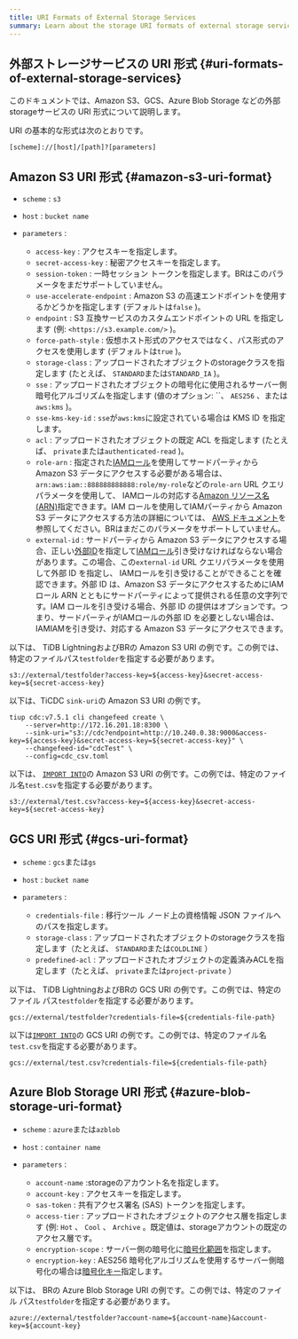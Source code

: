 ```yaml
---
title: URI Formats of External Storage Services
summary: Learn about the storage URI formats of external storage services, including Amazon S3, GCS, and Azure Blob Storage.
---
```


## 外部ストレージサービスの URI 形式 {#uri-formats-of-external-storage-services}

このドキュメントでは、Amazon S3、GCS、Azure Blob Storage などの外部storageサービスの URI 形式について説明します。

URI の基本的な形式は次のとおりです。

```shell
[scheme]://[host]/[path]?[parameters]
```

## Amazon S3 URI 形式 {#amazon-s3-uri-format}

-   `scheme` : `s3`
-   `host` : `bucket name`
-   `parameters` :

    -   `access-key` : アクセスキーを指定します。
    -   `secret-access-key` : 秘密アクセスキーを指定します。
    -   `session-token` : 一時セッション トークンを指定します。BRはこのパラメータをまだサポートしていません。
    -   `use-accelerate-endpoint` : Amazon S3 の高速エンドポイントを使用するかどうかを指定します (デフォルトは`false` )。
    -   `endpoint` : S3 互換サービスのカスタムエンドポイントの URL を指定します (例: `<https://s3.example.com/>` )。
    -   `force-path-style` : 仮想ホスト形式のアクセスではなく、パス形式のアクセスを使用します (デフォルトは`true` )。
    -   `storage-class` : アップロードされたオブジェクトのstorageクラスを指定します (たとえば、 `STANDARD`または`STANDARD_IA` )。
    -   `sse` : アップロードされたオブジェクトの暗号化に使用されるサーバー側暗号化アルゴリズムを指定します (値のオプション: ``、 `AES256` 、または`aws:kms` )。
    -   `sse-kms-key-id` : `sse`が`aws:kms`に設定されている場合は KMS ID を指定します。
    -   `acl` : アップロードされたオブジェクトの既定 ACL を指定します (たとえば、 `private`または`authenticated-read` )。
    -   `role-arn` : 指定された[IAMロール](https://docs.aws.amazon.com/IAM/latest/UserGuide/id_roles.html)を使用してサードパーティから Amazon S3 データにアクセスする必要がある場合は、 `arn:aws:iam::888888888888:role/my-role`などの`role-arn` URL クエリパラメータを使用して、 IAMロールの対応する[Amazon リソース名 (ARN)](https://docs.aws.amazon.com/general/latest/gr/aws-arns-and-namespaces.html)指定できます。IAM ロールを使用してIAMパーティから Amazon S3 データにアクセスする方法の詳細については、 [AWS ドキュメント](https://docs.aws.amazon.com/IAM/latest/UserGuide/id_roles_common-scenarios_third-party.html)を参照してください。BRはまだこのパラメータをサポートしていません。
    -   `external-id` : サードパーティから Amazon S3 データにアクセスする場合、正しい[外部ID](https://docs.aws.amazon.com/IAM/latest/UserGuide/id_roles_create_for-user_externalid.html)を指定して[IAMロール](https://docs.aws.amazon.com/IAM/latest/UserGuide/id_roles.html)引き受けなければならない場合があります。この場合、この`external-id` URL クエリパラメータを使用して外部 ID を指定し、 IAMロールを引き受けることができることを確認できます。外部 ID は、Amazon S3 データにアクセスするためにIAMロール ARN とともにサードパーティによって提供される任意の文字列です。IAM ロールを引き受ける場合、外部 ID の提供はオプションです。つまり、サードパーティがIAMロールの外部 ID を必要としない場合は、IAMIAMを引き受け、対応する Amazon S3 データにアクセスできます。

以下は、 TiDB LightningおよびBRの Amazon S3 URI の例です。この例では、特定のファイルパス`testfolder`を指定する必要があります。

```shell
s3://external/testfolder?access-key=${access-key}&secret-access-key=${secret-access-key}
```

以下は、TiCDC `sink-uri`の Amazon S3 URI の例です。

```shell
tiup cdc:v7.5.1 cli changefeed create \
    --server=http://172.16.201.18:8300 \
    --sink-uri="s3://cdc?endpoint=http://10.240.0.38:9000&access-key=${access-key}&secret-access-key=${secret-access-key}" \
    --changefeed-id="cdcTest" \
    --config=cdc_csv.toml
```

以下は、 [`IMPORT INTO`](/sql-statements/sql-statement-import-into.md)の Amazon S3 URI の例です。この例では、特定のファイル名`test.csv`を指定する必要があります。

```shell
s3://external/test.csv?access-key=${access-key}&secret-access-key=${secret-access-key}
```

## GCS URI 形式 {#gcs-uri-format}

-   `scheme` : `gcs`または`gs`
-   `host` : `bucket name`
-   `parameters` :

    -   `credentials-file` : 移行ツール ノード上の資格情報 JSON ファイルへのパスを指定します。
    -   `storage-class` : アップロードされたオブジェクトのstorageクラスを指定します（たとえば、 `STANDARD`または`COLDLINE` ）
    -   `predefined-acl` : アップロードされたオブジェクトの定義済みACLを指定します（たとえば、 `private`または`project-private` ）

以下は、 TiDB LightningおよびBRの GCS URI の例です。この例では、特定のファイル パス`testfolder`を指定する必要があります。

```shell
gcs://external/testfolder?credentials-file=${credentials-file-path}
```

以下は[`IMPORT INTO`](/sql-statements/sql-statement-import-into.md)の GCS URI の例です。この例では、特定のファイル名`test.csv`を指定する必要があります。

```shell
gcs://external/test.csv?credentials-file=${credentials-file-path}
```

## Azure Blob Storage URI 形式 {#azure-blob-storage-uri-format}

-   `scheme` : `azure`または`azblob`
-   `host` : `container name`
-   `parameters` :

    -   `account-name` :storageのアカウント名を指定します。
    -   `account-key` : アクセスキーを指定します。
    -   `sas-token` : 共有アクセス署名 (SAS) トークンを指定します。
    -   `access-tier` : アップロードされたオブジェクトのアクセス層を指定します (例: `Hot` 、 `Cool` 、 `Archive` 。既定値は、storageアカウントの既定のアクセス層です。
    -   `encryption-scope` : サーバー側の暗号化に[暗号化範囲](https://learn.microsoft.com/en-us/azure/storage/blobs/encryption-scope-manage?tabs=powershell#upload-a-blob-with-an-encryption-scope)を指定します。
    -   `encryption-key` : AES256 暗号化アルゴリズムを使用するサーバー側暗号化の場合は[暗号化キー](https://learn.microsoft.com/en-us/azure/storage/blobs/encryption-customer-provided-keys)指定します。

以下は、 BRの Azure Blob Storage URI の例です。この例では、特定のファイル パス`testfolder`を指定する必要があります。

```shell
azure://external/testfolder?account-name=${account-name}&account-key=${account-key}
```
